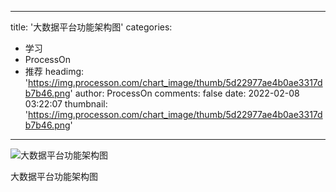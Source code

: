 
---
title: '大数据平台功能架构图'
categories: 
 - 学习
 - ProcessOn
 - 推荐
headimg: 'https://img.processon.com/chart_image/thumb/5d22977ae4b0ae3317db7b46.png'
author: ProcessOn
comments: false
date: 2022-02-08 03:22:07
thumbnail: 'https://img.processon.com/chart_image/thumb/5d22977ae4b0ae3317db7b46.png'
---

<div>   
<img class="thumb" alt="大数据平台功能架构图" src="https://img.processon.com/chart_image/thumb/5d22977ae4b0ae3317db7b46.png" referrerpolicy="no-referrer">
<p>大数据平台功能架构图</p>  
</div>
            